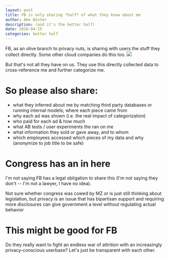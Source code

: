 ```yaml
---
layout: post
title: FB is only sharing *half* of what they know about me
author: Abe Winter
description: (and it's the better half)
date: 2018-04-15
categories: better half
---
```


FB, as an olive branch to privacy nuts, is sharing with users the stuff they collect directly. Some other cloud companies do this too. <img src="https://anti.style/flatpixel/fb-better-half">

But that's not all they have on us. They use this directly collected data to cross-reference me and further categorize me.

# So please also share:

* what they inferred about me by matching third party databases or running internal models; where each piece came from
* why each ad was shown (i.e. the real impact of categorization)
* who paid for each ad & how much
* what AB tests / user experiments the ran on me
* what information they sold or gave away, and to whom
* which employees accessed which pieces of my data and why (anonymize to job title to be safe)

# Congress has an in here

I'm not saying FB has a legal obligation to share this (I'm not saying they don't -- I'm not a lawyer, I have no idea).

Not sure whether congress was cowed by MZ or is just still thinking about legislation, but privacy is an issue that has bipartisan support and requiring more disclosures can give government a level without regulating actual behavior

# This might be good for FB

Do they really want to fight an endless war of attrition with an increasingly privacy-conscious userbase? Let's just be transparent with each other.
